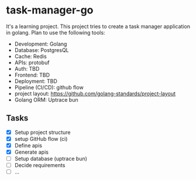 # task-manager-go

It's a learning project. This project tries to create a task manager application in golang.
Plan to use the following tools:
- Development: Golang
- Database: PostgresQL
- Cache: Redis
- APIs: protobuf
- Auth: TBD
- Frontend: TBD
- Deployment: TBD
- Pipeline (CI/CD): github flow
- project layout: https://github.com/golang-standards/project-layout
- Golang ORM: Uptrace bun

## Tasks

- [X] Setup project structure
- [X] setup GitHub flow (ci)
- [X] Define apis
- [X] Generate apis
- [ ] Setup database (uptrace bun)
- [ ] Decide requirements
- [ ] ...

